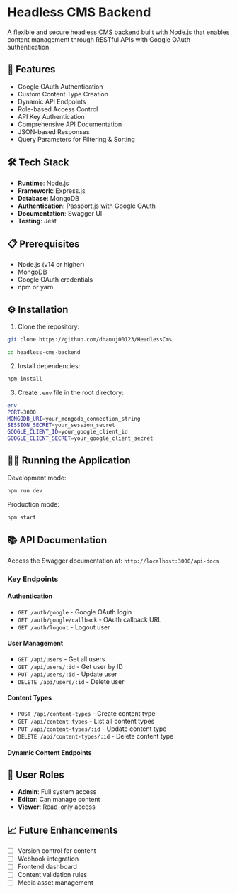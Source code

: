 # Headless CMS Backend

A flexible and secure headless CMS backend built with Node.js that enables content management through RESTful APIs with Google OAuth authentication.

## 🚀 Features

- Google OAuth Authentication
- Custom Content Type Creation
- Dynamic API Endpoints
- Role-based Access Control
- API Key Authentication
- Comprehensive API Documentation
- JSON-based Responses
- Query Parameters for Filtering & Sorting

## 🛠️ Tech Stack

- **Runtime**: Node.js
- **Framework**: Express.js
- **Database**: MongoDB
- **Authentication**: Passport.js with Google OAuth
- **Documentation**: Swagger UI
- **Testing**: Jest

## 📋 Prerequisites

- Node.js (v14 or higher)
- MongoDB
- Google OAuth credentials
- npm or yarn

## ⚙️ Installation

1. Clone the repository:

```bash
git clone https://github.com/dhanuj00123/HeadlessCms
```

```bash
cd headless-cms-backend
```

2. Install dependencies:

```bash
npm install
```

3. Create `.env` file in the root directory:

```bash
env
PORT=3000
MONGODB_URI=your_mongodb_connection_string
SESSION_SECRET=your_session_secret
GOOGLE_CLIENT_ID=your_google_client_id
GOOGLE_CLIENT_SECRET=your_google_client_secret
```

## 🏃‍♂️ Running the Application

Development mode:

```bash
npm run dev
```

Production mode:

```bash
npm start
```

## 📚 API Documentation

Access the Swagger documentation at: `http://localhost:3000/api-docs`

### Key Endpoints

#### Authentication

- `GET /auth/google` - Google OAuth login
- `GET /auth/google/callback` - OAuth callback URL
- `GET /auth/logout` - Logout user

#### User Management

- `GET /api/users` - Get all users
- `GET /api/users/:id` - Get user by ID
- `PUT /api/users/:id` - Update user
- `DELETE /api/users/:id` - Delete user

#### Content Types

- `POST /api/content-types` - Create content type
- `GET /api/content-types` - List all content types
- `PUT /api/content-types/:id` - Update content type
- `DELETE /api/content-types/:id` - Delete content type

#### Dynamic Content Endpoints

## 👥 User Roles

- **Admin**: Full system access
- **Editor**: Can manage content
- **Viewer**: Read-only access

## 📈 Future Enhancements

- [ ] Version control for content
- [ ] Webhook integration
- [ ] Frontend dashboard
- [ ] Content validation rules
- [ ] Media asset management
